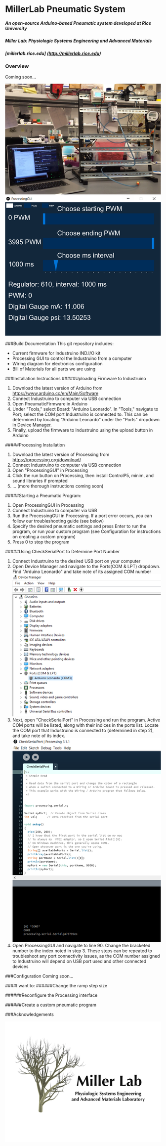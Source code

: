 # MillerLab Pneumatic System

##### An open-source Arduino-based Pneumatic system developed at Rice University
##### Miller Lab: Physiologic Systems Engineering and Advanced Materials
##### [millerlab.rice.edu] (http://millerlab.rice.edu)

### Overview

 Coming soon...


![photo of pneumatics setup](PicsVids/OpenSourcePneumaticSystem.jpg)
![photo of pneumatics setup](PicsVids/ProcessingGUI.PNG)

###Build Documentation
This git repository includes:
- Current firmware for Industruino IND.I/O kit
- Processing GUI to control the Industruino from a computer
- Wiring diagram for electronics configuration
- Bill of Materials for all parts we are using

###Installation Instructions
#####Uploading Firmware to Industruino
1. Download the latest version of Arduino from https://www.arduino.cc/en/Main/Software
2. Connect Industruino to computer via USB connection
3. Open PneumaticFirmware in Arduino
4. Under "Tools," select Board: "Arduino Leonardo". In "Tools," navigate to Port; select the COM port Industruino is connected to.
This can be determined by locating "Arduino Leonardo" under the "Ports" dropdown in Device Manager.
5. Finally, upload the firmware to Industruino using the upload button in Arduino

#####Processing Installation
1. Download the latest version of Processing from https://processing.org/download/
2. Connect Industruino to computer via USB connection
3. Open "ProcessingGUI" in Processing
4. Click the run button on Processing, then install ControlP5, minim, and sound libraries if prompted
5. ... (more thorough instructions coming soon)

#####Starting a Pneumatic Program:
1. Open ProcessingGUI in Processing
2. Connect Industruino to computer via USB
3. Run the ProcessingGUI in Processing. If a port error occurs, you can follow our troubleshooting guide (see below)
4. Specify the desired pneumatic settings and press Enter to run the program, or run your custom program (see Configuration for instructions on creating a custom program)
5. Press 0 to stop the program

#####Using CheckSerialPort to Determine Port Number
1. Connect Industruino to the desired USB port on your computer
2. Open Device Manager and navigate to the Ports(COM & LPT) dropdown. Find "Arduino Leonardo" and take note of its assigned COM number
![photo of device manager](PicsVids/DeviceManager_PortNo.PNG)
3. Next, open "CheckSerialPort" in Processing and run the program. Active COM ports will be listed, along with their indices in the ports list.
Locate the COM port that Industruino is connected to (determined in step 2), and take note of its index.
![photo of CheckSerialPort script](PicsVids/CheckSerialPort.PNG)
4. Open ProcessingGUI and navigate to line 90. Change the bracketed number to the index noted in step 3.
These steps can be repeated to troubleshoot any port connectivity issues, as the COM number assigned to Industruino 
will depend on USB port used and other connected devices

###Configuration
 Coming soon...

####I want to:
######Change the ramp step size

######Reconfigure the Processing interface

######Create a custom pneumatic program


###Acknowledgements

![MillerLab logo](PicsVids/MillerLab_logo.jpg)

